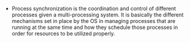- Process synchronization is the coordination and control of different processes given a multi-processing system. It is basically the different mechanisms set in place by the OS in managing processes that are running at the same time and how they schedule those processes in order for resources to be utilized properly. 